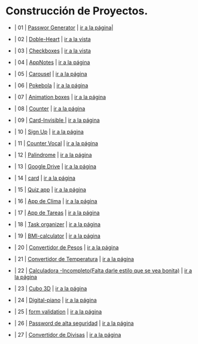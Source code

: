 # Construcción de Proyectos.

 * | 01 | [Passwor Generator](https://github.com/ElideZavala/150-Project-Goal/tree/main/Password-Generator) | [ir a la página](https://keen-goldberg-2dd194.netlify.app/)| 


  * | 02 | [Doble-Heart](https://github.com/ElideZavala/150-Project-Goal/tree/main/Doble-Heart) | [ir a la vista](https://wonderful-haibt-1591cc.netlify.app/) 
  
  * | 03 | [Checkboxes](https://github.com/ElideZavala/150-Project-Goal/tree/main/Checkboxes)  | [ir a la vista](https://naughty-bose-a369b1.netlify.app/) 

  * | 04 | [AppNotes](https://github.com/ElideZavala/150-Project-Goal/tree/main/Notes-app) | [ir a la página](https://tender-hugle-f28617.netlify.app/) 
   
  * | 05 | [Carousel](https://github.com/ElideZavala/150-Project-Goal/tree/main/Carousel-Ul) | [ir a la página]() 

  * | 06 | [Pokebola](https://github.com/ElideZavala/150-Project-Goal/tree/main/Pokedex) | [ir a la página](https://stoic-stonebraker-836fce.netlify.app/) 

  * | 07 | [Animation boxes](https://github.com/ElideZavala/150-Project-Goal/tree/main/Hoverboard) | [ir a la página](https://sharp-goodall-fe105b.netlify.app/) 

  * | 08 | [Counter](https://github.com/ElideZavala/150-Project-Goal/tree/main/Counter) | [ir a la página](https://trusting-lamport-e09329.netlify.app/) 

  * | 09 | [Card-Invisible ](https://github.com/ElideZavala/150-Project-Goal/tree/main/Card-Invisible) | [ir a la página](https://brave-nobel-fca764.netlify.app/) 
  
  * | 10 | [Sign Up](https://github.com/ElideZavala/150-Project-Goal/tree/main/Sign%20Up) | [ir a la página](https://lucid-engelbart-a21c34.netlify.app/) 
  
  * | 11 | [Counter Vocal](https://github.com/ElideZavala/150-Project-Goal/tree/main/Counter-vocal) | [ir a la página](https://trusting-lamport-e09329.netlify.app/) 
  
  * | 12 | [Palindrome](https://github.com/ElideZavala/150-Project-Goal/tree/main/Palindrome) | [ir a la página](https://epic-chandrasekhar-0f9f41.netlify.app/) 

  * | 13 | [Google Drive](https://github.com/ElideZavala/150-Project-Goal/tree/main/Google-Drive-Download) | [ir a la página](https://pensive-allen-a3612b.netlify.app/) 

  * | 14 | [card](https://github.com/ElideZavala/150-Project-Goal/tree/main/Cards) | [ir a la página](https://dreamy-nightingale-d83580.netlify.app/) 

  * | 15 | [Quiz app](https://github.com/ElideZavala/150-Project-Goal/tree/main/Quiz-App) | [ir a la página](https://gallant-chandrasekhar-a56a7d.netlify.app/) 

  * | 16 | [App de Clima](https://stupefied-wescoff-9ed508.netlify.app/) | [ir a la página](https://github.com/ElideZavala/150-Project-Goal/tree/main/Weather-App) 

  * | 17 | [App de Tareas](https://nervous-wescoff-f40d75.netlify.app/) | [ir a la página](https://github.com/ElideZavala/150-Project-Goal/tree/main/Todo-App) 

  * | 18 | [Task organizer](https://github.com/ElideZavala/150-Project-Goal/tree/main/Todo-App-Drog) | [ir a la página](https://laughing-bose-22e57c.netlify.app/) 

  * | 19 | [BMI-calculator](https://github.com/ElideZavala/150-Project-Goal/tree/main/BMI-Calculator) | [ir a la página](https://infallible-cori-860e63.netlify.app/)

  * | 20 | [Convertidor de Pesos](https://github.com/ElideZavala/150-Project-Goal/tree/main/Weight-Converter) | [ir a la página](https://agitated-mclean-228d45.netlify.app/)

  * | 21 | [Convertidor de Temperatura](https://github.com/ElideZavala/150-Project-Goal/tree/main/Temperature-Converter) | [ir a la página](https://elastic-varahamihira-add21e.netlify.app/)

  * | 22 | [Calculadora -Incompleto(Falta darle estilo que se vea bonita)](https://github.com/ElideZavala/150-Project-Goal/tree/main/Calculator-Scientific) | [ir a la página](https://sleepy-hopper-556dc9.netlify.app/)

  * | 23 | [Cubo 3D](https://github.com/ElideZavala/150-Project-Goal/tree/main/Cube3D) | [ir a la página](https://sad-franklin-323e23.netlify.app/)

  * | 24 | [Digital-piano](https://github.com/ElideZavala/150-Project-Goal/tree/main/Digital-Piano) | [ir a la página](https://vigilant-mclean-1ad013.netlify.app/)

  * | 25 | [form validation](https://github.com/ElideZavala/150-Project-Goal/tree/main/form-Validation) | [ir a la página](https://confident-jang-7c5335.netlify.app/)

  * | 26 | [Password de alta seguridad](https://github.com/ElideZavala/150-Project-Goal/tree/main/Password-Strength-Indicator) | [ir a la página](https://friendly-swartz-d04394.netlify.app/)

  * | 27 | [Convertidor de Divisas](https://github.com/ElideZavala/150-Project-Goal/tree/main/Currency-Converter) | [ir a la página](https://goofy-boyd-fd4881.netlify.app/)
